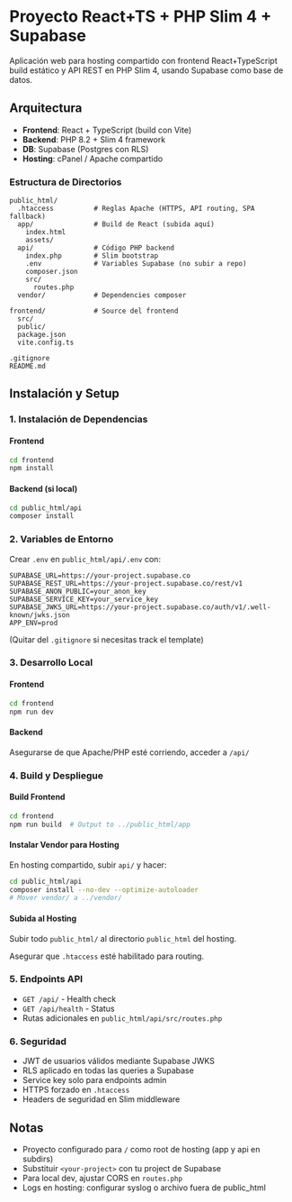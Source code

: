 # Proyecto React+TS + PHP Slim 4 + Supabase

Aplicación web para hosting compartido con frontend React+TypeScript build estático y API REST en PHP Slim 4, usando Supabase como base de datos.

## Arquitectura

- **Frontend**: React + TypeScript (build con Vite)
- **Backend**: PHP 8.2 + Slim 4 framework
- **DB**: Supabase (Postgres con RLS)
- **Hosting**: cPanel / Apache compartido

### Estructura de Directorios

```
public_html/
  .htaccess          # Reglas Apache (HTTPS, API routing, SPA fallback)
  app/               # Build de React (subida aquí)
    index.html
    assets/
  api/               # Código PHP backend
    index.php        # Slim bootstrap
    .env             # Variables Supabase (no subir a repo)
    composer.json
    src/
      routes.php
  vendor/            # Dependencies composer

frontend/            # Source del frontend
  src/
  public/
  package.json
  vite.config.ts

.gitignore
README.md
```

## Instalación y Setup

### 1. Instalación de Dependencias

#### Frontend
```bash
cd frontend
npm install
```

#### Backend (si local)
```bash
cd public_html/api
composer install
```

### 2. Variables de Entorno

Crear `.env` en `public_html/api/.env` con:
```
SUPABASE_URL=https://your-project.supabase.co
SUPABASE_REST_URL=https://your-project.supabase.co/rest/v1
SUPABASE_ANON_PUBLIC=your_anon_key
SUPABASE_SERVICE_KEY=your_service_key
SUPABASE_JWKS_URL=https://your-project.supabase.co/auth/v1/.well-known/jwks.json
APP_ENV=prod
```

(Quitar del `.gitignore` si necesitas track el template)

### 3. Desarrollo Local

#### Frontend
```bash
cd frontend
npm run dev
```

#### Backend
Asegurarse de que Apache/PHP esté corriendo, acceder a `/api/`

### 4. Build y Despliegue

#### Build Frontend
```bash
cd frontend
npm run build  # Output to ../public_html/app
```

#### Instalar Vendor para Hosting
En hosting compartido, subir `api/` y hacer:
```bash
cd public_html/api
composer install --no-dev --optimize-autoloader
# Mover vendor/ a ../vendor/
```

#### Subida al Hosting
Subir todo `public_html/` al directorio `public_html` del hosting.

Asegurar que `.htaccess` esté habilitado para routing.

### 5. Endpoints API

- `GET /api/` - Health check
- `GET /api/health` - Status
- Rutas adicionales en `public_html/api/src/routes.php`

### 6. Seguridad

- JWT de usuarios válidos mediante Supabase JWKS
- RLS aplicado en todas las queries a Supabase
- Service key solo para endpoints admin
- HTTPS forzado en `.htaccess`
- Headers de seguridad en Slim middleware

## Notas

- Proyecto configurado para `/` como root de hosting (app y api en subdirs)
- Substituir `<your-project>` con tu project de Supabase
- Para local dev, ajustar CORS en `routes.php`
- Logs en hosting: configurar syslog o archivo fuera de public_html
